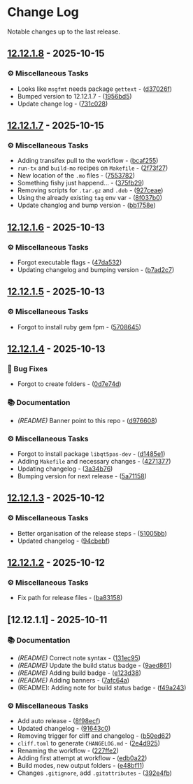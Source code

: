 # Change Log

Notable changes up to the last release.

## [12.12.1.8](https://github.com/gcarreno/gcarreno-HeidiSQL/compare/v12.12.1.7..v12.12.1.8) - 2025-10-15

### ⚙️ Miscellaneous Tasks

- Looks like `msgfmt` needs package `gettext` - ([d37026f](https://github.com/gcarreno/gcarreno-HeidiSQL/commit/d37026fe5d486d68c1891f5196833ce117843d89))
- Bumped version to 12.12.1.7 - ([1956bd5](https://github.com/gcarreno/gcarreno-HeidiSQL/commit/1956bd5e1409b15da992631190925bfa5613ee66))
- Update change log - ([731c028](https://github.com/gcarreno/gcarreno-HeidiSQL/commit/731c0280f9ac3525c5854cdd81b7f0607367376f))


## [12.12.1.7](https://github.com/gcarreno/gcarreno-HeidiSQL/compare/v12.12.1.6..v12.12.1.7) - 2025-10-15

### ⚙️ Miscellaneous Tasks

- Adding transifex pull to the workflow - ([bcaf255](https://github.com/gcarreno/gcarreno-HeidiSQL/commit/bcaf25510bcf1e21df8a9be22d394ff1a530acf8))
- `run-tx` and `build-mo` recipes on `Makefile` - ([2f73f27](https://github.com/gcarreno/gcarreno-HeidiSQL/commit/2f73f27576ba47b603f1e37102bff287f9eff3a4))
- New location of the `.mo` files - ([7553782](https://github.com/gcarreno/gcarreno-HeidiSQL/commit/755378250279042d231d592c173f4f64184cd22c))
- Something fishy just happend... - ([375fb29](https://github.com/gcarreno/gcarreno-HeidiSQL/commit/375fb2921af06690b73753334eb341d0afbfc73a))
- Removing scripts for `.tar.gz` and `.deb` - ([927ceae](https://github.com/gcarreno/gcarreno-HeidiSQL/commit/927ceae664346c7cd508ad3bea4b3f4ef692ef9b))
- Using the already existing `tag` env var - ([8f037b0](https://github.com/gcarreno/gcarreno-HeidiSQL/commit/8f037b04f43c56cf08ee43c290e98e13d2a147f4))
- Update changlog and bump version - ([bb1758e](https://github.com/gcarreno/gcarreno-HeidiSQL/commit/bb1758e9d27cec9bd0c9f799742ed75a548fe03d))


## [12.12.1.6](https://github.com/gcarreno/gcarreno-HeidiSQL/compare/v12.12.1.5..v12.12.1.6) - 2025-10-13

### ⚙️ Miscellaneous Tasks

- Forgot executable flags - ([47da532](https://github.com/gcarreno/gcarreno-HeidiSQL/commit/47da53210ac50fa80d5f69c4355a5733389dfb33))
- Updating changelog and bumping version - ([b7ad2c7](https://github.com/gcarreno/gcarreno-HeidiSQL/commit/b7ad2c7252824b08c6eee014cfbdc05f7827cdea))


## [12.12.1.5](https://github.com/gcarreno/gcarreno-HeidiSQL/compare/v12.12.1.4..v12.12.1.5) - 2025-10-13

### ⚙️ Miscellaneous Tasks

- Forgot to install ruby gem fpm - ([5708645](https://github.com/gcarreno/gcarreno-HeidiSQL/commit/57086450f4e0947c099085255f67c90c6fb6d94d))


## [12.12.1.4](https://github.com/gcarreno/gcarreno-HeidiSQL/compare/v12.12.1.3..v12.12.1.4) - 2025-10-13

### 🐛 Bug Fixes

- Forgot to create folders - ([0d7e74d](https://github.com/gcarreno/gcarreno-HeidiSQL/commit/0d7e74decfb9964397f11ce90dd2ffa5c8be6deb))

### 📚 Documentation

- *(README)* Banner point to this repo - ([d976608](https://github.com/gcarreno/gcarreno-HeidiSQL/commit/d976608e5b38548ec39fd54b59a3c38092527958))

### ⚙️ Miscellaneous Tasks

- Forgot to install package `libqt5pas-dev` - ([d1485e1](https://github.com/gcarreno/gcarreno-HeidiSQL/commit/d1485e120153a701fb4fe61712c47e94b3bd8838))
- Adding `Makefile` and necessary changes - ([4271377](https://github.com/gcarreno/gcarreno-HeidiSQL/commit/42713770f158c2a758907f0f4029462a70fea765))
- Updating changelog - ([3a34b76](https://github.com/gcarreno/gcarreno-HeidiSQL/commit/3a34b76965e92fcabe2e712827777cf5442679c5))
- Bumping version for next release - ([5a71158](https://github.com/gcarreno/gcarreno-HeidiSQL/commit/5a71158b3c21f559244952d4edf616f20d081c22))


## [12.12.1.3](https://github.com/gcarreno/gcarreno-HeidiSQL/compare/v12.12.1.2..v12.12.1.3) - 2025-10-12

### ⚙️ Miscellaneous Tasks

- Better organisation of the release steps - ([51005bb](https://github.com/gcarreno/gcarreno-HeidiSQL/commit/51005bb928d1d08d87a206e00dcb943372fe8637))
- Updated changelog - ([94cbebf](https://github.com/gcarreno/gcarreno-HeidiSQL/commit/94cbebf6abc6f988770aa348ec531d7b53e399fc))


## [12.12.1.2](https://github.com/gcarreno/gcarreno-HeidiSQL/compare/v12.12.1.1..v12.12.1.2) - 2025-10-12

### ⚙️ Miscellaneous Tasks

- Fix path for release files - ([ba83158](https://github.com/gcarreno/gcarreno-HeidiSQL/commit/ba831580feef242aa25c8db288e842f0ef92f5e3))


## [12.12.1.1] - 2025-10-11

### 📚 Documentation

- *(README)* Correct note syntax - ([131ec95](https://github.com/gcarreno/gcarreno-HeidiSQL/commit/131ec95208c1dfb126784710b0d5e0956bef6e71))
- *(README)* Update the build status badge - ([9aed861](https://github.com/gcarreno/gcarreno-HeidiSQL/commit/9aed86122da99c6891809a6b4a06d88065126af8))
- *(README)* Adding build badge - ([e123d38](https://github.com/gcarreno/gcarreno-HeidiSQL/commit/e123d38bc3de794c276a290ee9bc23445ce8984f))
- *(README)* Adding banners - ([7afc64a](https://github.com/gcarreno/gcarreno-HeidiSQL/commit/7afc64a98e7149c5d38d3e90eb7ba44882493b19))
- (README): Adding note for build status badge - ([f49a243](https://github.com/gcarreno/gcarreno-HeidiSQL/commit/f49a2433783c18b2cca613ad72efdc208eb5d2a1))

### ⚙️ Miscellaneous Tasks

- Add auto release - ([8f98ecf](https://github.com/gcarreno/gcarreno-HeidiSQL/commit/8f98ecfafc6f50b8e25e7e4df11103bc89eedaad))
- Updated changelog - ([91643c0](https://github.com/gcarreno/gcarreno-HeidiSQL/commit/91643c008e9e0d9ba9a3fa02d7fa4e3e4a30244b))
- Removing trigger for cliff and changelog - ([b50ed62](https://github.com/gcarreno/gcarreno-HeidiSQL/commit/b50ed62762b54079cfafa78ff26b6cfdbddfeae7))
- `cliff.toml` to generate `CHANGELOG.md` - ([2e4d925](https://github.com/gcarreno/gcarreno-HeidiSQL/commit/2e4d9253266cb40d2431eacce21ddf6c406fd228))
- Renaming the workflow - ([227ffe2](https://github.com/gcarreno/gcarreno-HeidiSQL/commit/227ffe28ccd8e66e0aad739daa85f76a38a76cb8))
- Adding first attempt at workflow - ([edb0a22](https://github.com/gcarreno/gcarreno-HeidiSQL/commit/edb0a2277d9a90efb245583e6455586ccc11a5c5))
- Build modes, new output folders - ([e48bf11](https://github.com/gcarreno/gcarreno-HeidiSQL/commit/e48bf11be1836f8035eb9eab527b5461d6a3e027))
- Changes `.gitignore`, add `.gitattributes` - ([392e4fb](https://github.com/gcarreno/gcarreno-HeidiSQL/commit/392e4fb88bfbafda12fd31cc0656c7954b6bbfd7))


